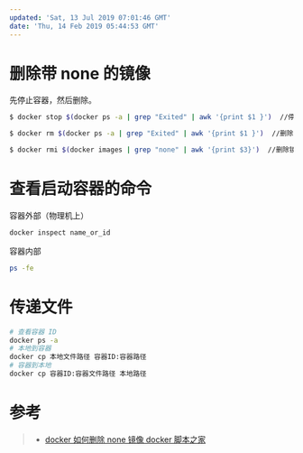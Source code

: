 ```yaml
---
updated: 'Sat, 13 Jul 2019 07:01:46 GMT'
date: 'Thu, 14 Feb 2019 05:44:53 GMT'
---
```


# 删除带 none 的镜像

先停止容器，然后删除。

```bash
$ docker stop $(docker ps -a | grep "Exited" | awk '{print $1 }')  //停止容器

$ docker rm $(docker ps -a | grep "Exited" | awk '{print $1 }')  //删除容器

$ docker rmi $(docker images | grep "none" | awk '{print $3}')  //删除镜像
```

# 查看启动容器的命令

容器外部（物理机上）

```bash
docker inspect name_or_id
```

容器内部

```bash
ps -fe
```

# 传递文件

```bash
# 查看容器 ID
docker ps -a
# 本地到容器
docker cp 本地文件路径 容器ID:容器路径
# 容器到本地
docker cp 容器ID:容器文件路径 本地路径
```

# 参考

> -   [docker 如何删除 none 镜像 docker 脚本之家](https://www.jb51.net/article/116096.htm)
